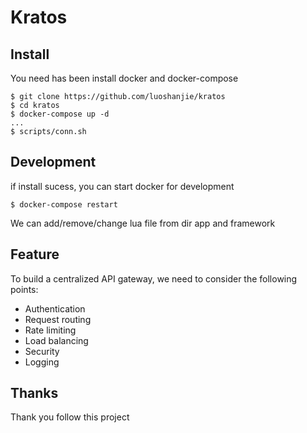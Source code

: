 # Kratos
## Install
You need has been install docker and docker-compose
```shell
$ git clone https://github.com/luoshanjie/kratos
$ cd kratos
$ docker-compose up -d
...
$ scripts/conn.sh
```

## Development
if install sucess, you can start docker for development
```shell
$ docker-compose restart
```
We can add/remove/change lua file from dir app and framework

## Feature
To build a centralized API gateway, we need to consider the following points:
- Authentication
- Request routing
- Rate limiting
- Load balancing
- Security
- Logging

## Thanks
Thank you follow this project
